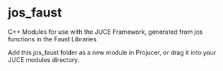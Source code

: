 # jos_faust
C++ Modules for use with the JUCE Framework, generated from jos functions in the Faust Libraries

Add this jos_faust folder as a new module in Projucer, or
drag it into your JUCE modules directory.
